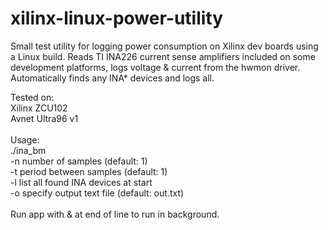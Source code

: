 # xilinx-linux-power-utility

Small test utility for logging power consumption on Xilinx dev boards using a Linux build.
Reads TI INA226 current sense amplifiers included on some development platforms, logs voltage & current from the hwmon driver.
Automatically finds any INA* devices and logs all.

Tested on:
<br>
Xilinx ZCU102 <br>
Avnet Ultra96 v1 <br>
<br>
Usage:
<br>
./ina_bm
<br>
-n number of samples (default: 1) <br>
-t period between samples (default: 1) <br>
-l list all found INA devices at start <br>
-o specify output text file (default: out.txt) <br>
<br>
Run app with & at end of line to run in background.
